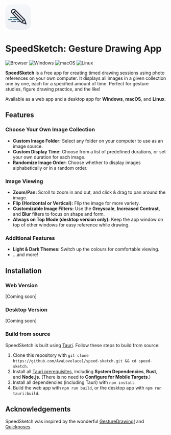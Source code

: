 <img src="icon-no-shadow.png" alt="Logo" width="80" height="80">

# SpeedSketch: Gesture Drawing App

![Browser][Browser]
![Windows][Windows]
![macOS][macOS]
![Linux][Linux]

**SpeedSketch** is a free app for creating timed drawing sessions using photo references on your own
computer. It displays all images in a given collection one by one, each for a specified amount of time.
Perfect for gesture studies, figure drawing practice, and the like!

Available as a web app and a desktop app for **Windows**, **macOS**, and **Linux**.

## Features

### Choose Your Own Image Collection

- **Custom Image Folder:** Select any folder on your computer to use as an image source.
- **Custom Display Time:** Choose from a list of predefined durations, or set your own duration for each image.
- **Randomize Image Order:** Choose whether to display images alphabetically or in a random order.

### Image Viewing

- **Zoom/Pan:** Scroll to zoom in and out, and click & drag to pan around the image.
- **Flip (Horizontal or Vertical):** Flip the image for more variety.
- **Customizable Image Filters:** Use the **Greyscale**, **Increased Contrast**, and **Blur** filters to focus on shape
  and form.
- **Always on Top Mode (desktop version only):** Keep the app window on top of other windows for easy reference while
  drawing.

### Additional Features

- **Light & Dark Themes:** Switch up the colours for comfortable viewing.
- …and more!

## Installation

### Web Version

[Coming soon]

### Desktop Version

[Coming soon]

<!-- Download the latest version of SpeedSketch from the
**[releases page](https://github.com/AvaLovelace1/speed-sketch/releases/latest)**.
Available for Windows, macOS (Intel + Apple Silicon), and Linux. -->

### Build from source

SpeedSketch is built using [Tauri](https://tauri.app). Follow these steps to build from source:

1. Clone this repository with `git clone https://github.com/AvaLovelace1/speed-sketch.git && cd speed-sketch`.
2. Install all [Tauri prerequisites](https://tauri.app/start/prerequisites/), including **System Dependencies**,
   **Rust**, and **Node.js**. (There is no need to **Configure for Mobile Targets**.)
3. Install all dependencies (including Tauri) with `npm install`.
4. Build the web app with `npm run build`, or the desktop app with `npm run tauri:build`.

## Acknowledgements

SpeedSketch was inspired by the wonderful
[GestureDrawing!](https://cubebrush.co/advanches/products/d9q6yq/gesturedrawing?q=gesturedrawing)
and [Quickposes](https://quickposes.com/en/desktop-app).

<!-- Badge images -->

[Browser]: https://img.shields.io/badge/Web%20Browser-4285F4?logo=GoogleChrome&logoColor=white&style=for-the-badge

[Windows]: https://custom-icon-badges.demolab.com/badge/Windows-0078D6?logo=windows11&logoColor=white&style=for-the-badge

[macOS]: https://img.shields.io/badge/mac-000000?logo=apple&logoColor=F0F0F0&style=for-the-badge

[Linux]: https://img.shields.io/badge/Linux-FCC624?logo=linux&logoColor=black&style=for-the-badge